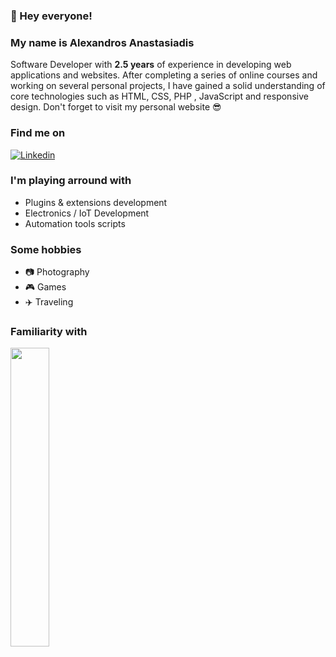 ### 👋 Hey everyone!

### My name is Alexandros Anastasiadis
Software Developer with **2.5 years** of experience in developing web applications and websites. After completing a series of online courses and working on several personal projects, I have gained a solid understanding of core technologies such as HTML, CSS, PHP , JavaScript and responsive design. Don't forget to visit my personal website 😎
 
 
 ### Find me on

[![Linkedin](https://img.shields.io/badge/LinkedIn-2396ed?logo=linkedin&logoColor=fff&style=flat)](https://linkedin.com/in/alexanastagr) 

### I'm playing arround with

- Plugins & extensions development
- Electronics / IoT Development
- Automation tools scripts


### Some hobbies

- 📷 Photography
- 🎮 Games
- ✈️ Traveling

### Familiarity with

<img width="35%" src="https://skillicons.dev/icons?i=bash,php,mysql,laravel,alpinejs,react,redux,electron,materialui,tailwind,js,ts,docker,git&perline=7"/>




